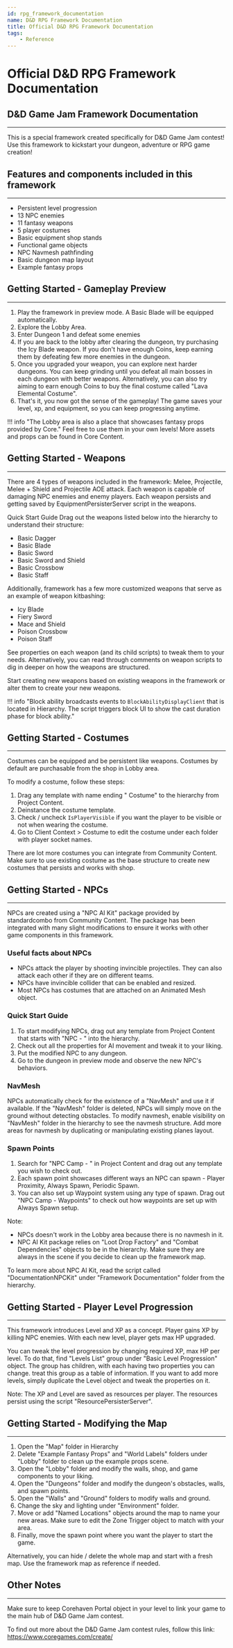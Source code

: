 ```yaml
---
id: rpg_framework_documentation
name: D&D RPG Framework Documentation
title: Official D&D RPG Framework Documentation
tags:
    - Reference
---
```


# Official D&D RPG Framework Documentation

## D&D Game Jam Framework Documentation

---

This is a special framework created specifically for D&D Game Jam contest!
Use this framework to kickstart your dungeon, adventure or RPG game creation!

## Features and components included in this framework

---

- Persistent level progression
- 13 NPC enemies
- 11 fantasy weapons
- 5 player costumes
- Basic equipment shop stands
- Functional game objects
- NPC Navmesh pathfinding
- Basic dungeon map layout
- Example fantasy props

## Getting Started - Gameplay Preview

---

1. Play the framework in preview mode. A Basic Blade will be equipped automatically.
2. Explore the Lobby Area.
3. Enter Dungeon 1 and defeat some enemies
4. If you are back to the lobby after clearing the dungeon, try purchasing the Icy Blade weapon.
    If you don't have enough Coins, keep earning them by defeating few more enemies in the dungeon.
5. Once you upgraded your weapon, you can explore next harder dungeons.
    You can keep grinding until you defeat all main bosses in each dungeon with better weapons.
    Alternatively, you can also try aiming to earn enough Coins to buy the final costume called "Lava Elemental Costume".
6. That's it, you now got the sense of the gameplay!
    The game saves your level, xp, and equipment, so you can keep progressing anytime.

!!! info "The Lobby area is also a place that showcases fantasy props provided by Core."
    Feel free to use them in your own levels! More assets and props can be found in Core Content.

## Getting Started - Weapons

---

There are 4 types of weapons included in the framework: Melee, Projectile, Melee + Shield and Projectile AOE attack.
Each weapon is capable of damaging NPC enemies and enemy players.
Each weapon persists and getting saved by EquipmentPersisterServer script in the weapons.

Quick Start Guide
Drag out the weapons listed below into the hierarchy to understand their structure:

- Basic Dagger
- Basic Blade
- Basic Sword
- Basic Sword and Shield
- Basic Crossbow
- Basic Staff

Additionally, framework has a few more customized weapons that serve as an example of weapon kitbashing:

- Icy Blade
- Fiery Sword
- Mace and Shield
- Poison Crossbow
- Poison Staff

See properties on each weapon (and its child scripts) to tweak them to your needs.
Alternatively, you can read through comments on weapon scripts to dig in deeper on how the weapons are structured.

Start creating new weapons based on existing weapons in the framework or alter them to create your new weapons.

!!! info "Block ability broadcasts events to `BlockAbilityDisplayClient` that is located in Hierarchy. The script triggers block UI to show the cast duration phase for block ability."

## Getting Started - Costumes

---

Costumes can be equipped and be persistent like weapons.
Costumes by default are purchasable from the shop in Lobby area.

To modify a costume, follow these steps:

1. Drag any template with name ending " Costume" to the hierarchy from Project Content.
2. Deinstance the costume template.
3. Check / uncheck `IsPlayerVisible` if you want the player to be visible or not when wearing the costume.
4. Go to Client Context > Costume to edit the costume under each folder with player socket names.

There are lot more costumes you can integrate from Community Content.
Make sure to use existing costume as the base structure to create new costumes that persists and works with shop.

## Getting Started - NPCs

---

NPCs are created using a "NPC AI Kit" package provided by standardcombo from Community Content.
The package has been integrated with many slight modifications to ensure it works with other game components in this framework.

### Useful facts about NPCs

- NPCs attack the player by shooting invincible projectiles. They can also attack each other if they are on different teams.
- NPCs have invincible collider that can be enabled and resized.
- Most NPCs has costumes that are attached on an Animated Mesh object.

### Quick Start Guide

1. To start modifying NPCs, drag out any template from Project Content that starts with "NPC - " into the hierarchy.
2. Check out all the properties for AI movement and tweak it to your liking.
3. Put the modified NPC to any dungeon.
4. Go to the dungeon in preview mode and observe the new NPC's behaviors.

### NavMesh

NPCs automatically check for the existence of a "NavMesh" and use it if available.
If the "NavMesh" folder is deleted, NPCs will simply move on the ground without detecting obstacles.
To modify navmesh, enable visibility on "NavMesh" folder in the hierarchy to see the navmesh structure.
Add more areas for navmesh by duplicating or manipulating existing planes layout.

### Spawn Points

1. Search for "NPC Camp - " in Project Content and drag out any template you wish to check out.
2. Each spawn point showcases different ways an NPC can spawn - Player Proximity, Always Spawn, Periodic Spawn.
3. You can also set up Waypoint system using any type of spawn.
    Drag out "NPC Camp - Waypoints" to check out how waypoints are set up with Always Spawn setup.

Note:

- NPCs doesn't work in the Lobby area because there is no navmesh in it.
- NPC AI Kit package relies on "Loot Drop Factory" and "Combat Dependencies" objects to be in the hierarchy.
Make sure they are always in the scene if you decide to clean up the framework map.

To learn more about NPC AI Kit, read the script called "DocumentationNPCKit"
    under "Framework Documentation" folder from the hierarchy.

## Getting Started - Player Level Progression

---

This framework introduces Level and XP as a concept.
Player gains XP by killing NPC enemies. With each new level, player gets max HP upgraded.

You can tweak the level progression by changing required XP, max HP per level.
To do that, find "Levels List" group under "Basic Level Progression" object.
The group has children, with each having two properties you can change. treat this group as a table of information.
If you want to add more levels, simply duplicate the Level object and tweak the properties on it.

Note: The XP and Level are saved as resources per player.
        The resources persist using the script "ResourcePersisterServer".

## Getting Started - Modifying the Map

---

1. Open the "Map" folder in Hierarchy
2. Delete "Example Fantasy Props" and "World Labels" folders under "Lobby" folder
    to clean up the example props scene.
3. Open the "Lobby" folder and modify the walls, shop, and game components to your liking.
4. Open the "Dungeons" folder and modify the dungeon's obstacles, walls, and spawn points.
5. Open the "Walls" and "Ground" folders to modify walls and ground.
6. Change the sky and lighting under "Environment" folder.
7. Move or add "Named Locations" objects around the map to name your new areas.
    Make sure to edit the Zone Trigger object to match with your area.
8. Finally, move the spawn point where you want the player to start the game.

Alternatively, you can hide / delete the whole map and start with a fresh map.
Use the framework map as reference if needed.

## Other Notes

---

Make sure to keep Corehaven Portal object in your level to link your game to the
main hub of D&D Game Jam contest.

To find out more about the D&D Game Jam contest rules, follow this link:
<https://www.coregames.com/create/>

